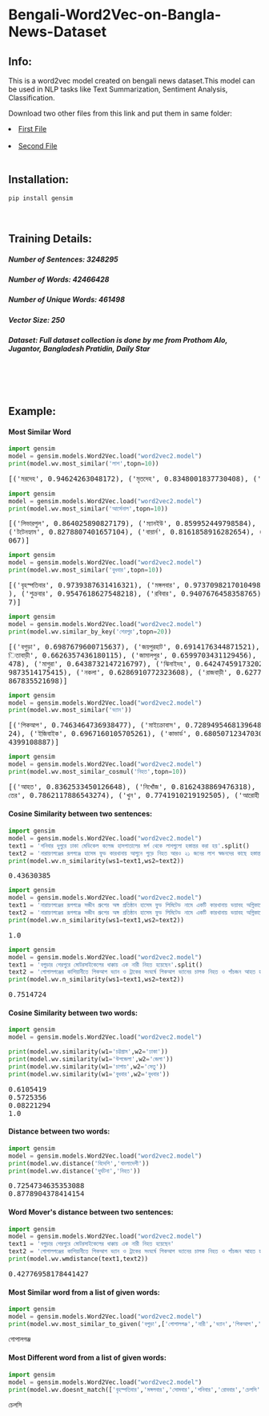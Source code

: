 # Bengali-Word2Vec-on-Bangla-News-Dataset

<h2 align="left">Info:</h2>
This is a word2vec model created on bengali news dataset.This model can be used in NLP tasks like Text Summarization, Sentiment Analysis, Classification.

Download two other files from this link and put them in same folder:

<li><a href="https://drive.google.com/file/d/1lm6-IDMxfY-_lkIaRxMhanz1tjevKeEQ/view?usp=sharing">First File</a></li></br>
<li><a href="https://drive.google.com/file/d/1LbxhTXmyGTKCiTS2O6EtdbndklSo9WgP/view?usp=sharing">Second File</a></li></br>


<h2 align="left">Installation:</h2>

```python
pip install gensim
```

</br>
<h2 align="left">Training Details:</h2>
<h5 align="left">Number of Sentences: 3248295</h5>
<h5 align="left">Number of Words: 42466428</h5>
<h5 align="left">Number of Unique Words: 461498</h5>
<h5 align="left">Vector Size: 250</h5>
<h5 align="left">Dataset: Full dataset collection is done by me from Prothom Alo, Jugantor, Bangladesh Pratidin, Daily Star</h5>

</br></br></br>

<h2 align="left">Example:</h2>

<h4 align="left">Most Similar Word</h4>

```python
import gensim
model = gensim.models.Word2Vec.load("word2vec2.model")
print(model.wv.most_similar('লাশ',topn=10))
```

<pre>[('মরদেহ', 0.94624263048172), ('মৃতদেহ', 0.8348001837730408), ('লাশটি', 0.7794113755226135), ('মরদেহটি', 0.7031034827232361), ('মৃতদেহটি', 0.5887435674667358), ('লাশগুলো', 0.585713267326355), ('লাশও', 0.5793684124946594), ('অর্ধগলিত', 0.5611011981964111), ('দেহাবশেষ', 0.5305518507957458), ('শিশুটিকে', 0.5166477560997009)] 
</pre>


```python
import gensim
model = gensim.models.Word2Vec.load("word2vec2.model")
print(model.wv.most_similar('আর্সেনাল',topn=10))
```

<pre>[('লিভারপুল', 0.864025890827179), ('ম্যানইউ', 0.859952449798584), ('জুভেন্টাস', 0.859228789806366), ('চেলসি', 0.857848584651947), ('ম্যানসিটি', 0.8564266562461853), 
('টটেনহ্যাম', 0.8278807401657104), ('বায়ার্ন', 0.8161858916282654), ('আতলেতিকো', 0.8077094554901123), ('পিএসজি', 0.8006083965301514), ('অ্যাটলেটিকো', 0.8002341389656
067)]
</pre>


```python
import gensim
model = gensim.models.Word2Vec.load("word2vec2.model")
print(model.wv.most_similar('বুধবার',topn=10))
```

<pre>[('বৃহস্পতিবার', 0.9739387631416321), ('মঙ্গলবার', 0.9737098217010498), ('সোমবার', 0.9703750610351562), ('শনিবার', 0.9651323556900024), ('রোববার', 0.9642365574836731
), ('শুক্রবার', 0.9547618627548218), ('রবিবার', 0.9407676458358765), ('গতকাল', 0.7294772863388062), ('বৃস্পতিবার', 0.7177606821060181), ('সোমবার', 0.683220982551574
7)]
</pre>

```python
import gensim
model = gensim.models.Word2Vec.load("word2vec2.model")
print(model.wv.similar_by_key('শেরপুর',topn=20))
```

<pre>[('বগুড়া', 0.6987679600715637), ('জয়পুরহাট', 0.6914176344871521), ('শেরপুরের', 0.687629759311676), ('নাটোর', 0.6781008839607239), ('নওগাঁ', 0.674379289150238), ('নাল
িতাবাড়ী', 0.6626357436180115), ('জামালপুর', 0.6599703431129456), ('কিশোরগঞ্জ', 0.6550219655036926), ('আক্কেলপুর', 0.6539381146430969), ('চুয়াডাঙ্গা', 0.6507574319839
478), ('মাগুরা', 0.6438732147216797), ('ঝিনাইদহ', 0.6424745917320251), ('চাঁপাইনবাবগঞ্জ', 0.6341075301170349), ('কুড়িগ্রাম', 0.6304787993431091), ('কোটচাঁদপুর', 0.62
9873514175415), ('নকলা', 0.6286910772323608), ('রাজবাড়ী', 0.627704381942749), ('মেহেরপুর', 0.6272647976875305), ('ঠাকুরগাঁও', 0.626388669013977), ('গাইবান্ধা', 0.621
867835521698)]
</pre>

```python
import gensim
model = gensim.models.Word2Vec.load("word2vec2.model")
print(model.wv.most_similar('ভ্যান'))
```

<pre>[('পিকআপ', 0.7463464736938477), ('মাইক্রোবাস', 0.7289495468139648), ('রিকশা', 0.7281388640403748), ('প্রাইভেটকার', 0.7158138155937195), ('অটোরিকশা', 0.71521860361099
24), ('ইজিবাইক', 0.6967160105705261), ('কাভার্ড', 0.6805071234703064), ('মোটরসাইকেল', 0.6749200820922852), ('ব্যাটারিচালিত', 0.6715964078903198), ('সিএনজি', 0.670970
4399108887)]
</pre>

```python
import gensim
model = gensim.models.Word2Vec.load("word2vec2.model")
print(model.wv.most_similar_cosmul('নিহত',topn=10))
```

<pre>[('আহত', 0.8362533450126648), ('নিখোঁজ', 0.8162438869476318), ('নিখোঁজ', 0.8142444491386414), ('গুলিবিদ্ধ', 0.8126031756401062), ('দগ্ধ', 0.7997279763221741), ('নিহ
তের', 0.7862117886543274), ('খুন', 0.7741910219192505), ('আরোহী', 0.7703795433044434), ('মৃত্যু', 0.7670021057128906), ('হতাহত', 0.7641921043395996)]
</pre>





<h4 align="left">Cosine Similarity between two sentences:</h4>


```python
import gensim
model = gensim.models.Word2Vec.load("word2vec2.model")
text1 = 'শনিবার দুপুরে ঢাকা মেডিকেল কলেজ হাসপাতালের মর্গ থেকে লাশগুলো হস্তান্তর করা হয়'.split()
text2 = 'নারায়ণগঞ্জের রূপগঞ্জে হাসেম ফুড কারখানায় আগুনে পুড়ে নিহত আরও ২১ জনের লাশ স্বজনদের কাছে হস্তান্তর করা হয়েছে'.split()
print(model.wv.n_similarity(ws1=text1,ws2=text2))
```

<pre>0.43630385
</pre>

```python
import gensim
model = gensim.models.Word2Vec.load("word2vec2.model")
text1 = 'নারায়ণগঞ্জের রূপগঞ্জে সজীব গ্রুপের অঙ্গ প্রতিষ্ঠান হাসেম ফুড লিমিটেড নামে একটি কারখানায় ভয়াবহ অগ্নিকাণ্ডে এ পর্যন্ত মোট ৫২ জন নিহত হয়েছেন'.split()
text2 = 'নারায়ণগঞ্জের রূপগঞ্জে সজীব গ্রুপের অঙ্গ প্রতিষ্ঠান হাসেম ফুড লিমিটেড নামে একটি কারখানায় ভয়াবহ অগ্নিকাণ্ডে এ পর্যন্ত মোট ৫২ জন নিহত হয়েছেন'.split()
print(model.wv.n_similarity(ws1=text1,ws2=text2))
```

<pre>1.0
</pre>

```python
import gensim
model = gensim.models.Word2Vec.load("word2vec2.model")
text1 = 'বগুড়ার শেরপুরে মোটরসাইকেলের ধাক্কায় এক নারী নিহত হয়েছেন'.split()
text2 = 'গোপালগঞ্জের কাশিয়ানীতে পিকআপ ভ্যান ও ট্রাকের সংঘর্ষে পিকআপ ভ্যানের চালক নিহত ও পাঁচজন আহত হয়েছেন'.split()
print(model.wv.n_similarity(ws1=text1,ws2=text2))
```

<pre>0.7514724
</pre>

<h4 align="left">Cosine Similarity between two words:</h4>


```python
import gensim
model = gensim.models.Word2Vec.load("word2vec2.model")

print(model.wv.similarity(w1='চট্টগ্রাম',w2='ঢাকা'))
print(model.wv.similarity(w1='উপজেলা',w2='জেলা'))
print(model.wv.similarity(w1='চাপায়',w2='সেতু'))
print(model.wv.similarity(w1='বুধবার',w2='বুধবার'))
```

<pre>0.6105419
0.5725356
0.08221294
1.0
</pre>

<h4 align="left">Distance between two words:</h4>

```python
import gensim
model = gensim.models.Word2Vec.load("word2vec2.model")
print(model.wv.distance('বিদেশি','বাংলাদেশী'))
print(model.wv.distance('দুর্ঘটনা','নিহত'))
```

<pre>0.7254734635353088
0.8778904378414154
</pre>


<h4 align="left">Word Mover's distance between two sentences:</h4>

```python
import gensim
model = gensim.models.Word2Vec.load("word2vec2.model")
text1 = 'বগুড়ার শেরপুরে মোটরসাইকেলের ধাক্কায় এক নারী নিহত হয়েছেন'
text2 = 'গোপালগঞ্জের কাশিয়ানীতে পিকআপ ভ্যান ও ট্রাকের সংঘর্ষে পিকআপ ভ্যানের চালক নিহত ও পাঁচজন আহত হয়েছেন'
print(model.wv.wmdistance(text1,text2))
```

<pre>0.42776958178441427
</pre>

<h4 align="left">Most Similar word from a list of given words:</h4>

```python
import gensim
model = gensim.models.Word2Vec.load("word2vec2.model")
print(model.wv.most_similar_to_given('বগুড়া',['গোপালগঞ্জ','নারী','ভ্যান','পিকআপ','চালক', 'নিহত', 'ও', 'পাঁচজন', 'আহত', 'হয়েছেন']))
```

<pre>গোপালগঞ্জ
</pre>

<h4 align="left">Most Different word from a list of given words:</h4>

```python
import gensim
model = gensim.models.Word2Vec.load("word2vec2.model")
print(model.wv.doesnt_match(['বৃহস্পতিবার','মঙ্গলবার','সোমবার','শনিবার','রোববার','চেলসি','শুক্রবার','রবিবার','গতকাল','বৃস্পতিবার']))
```

<pre>চেলসি
</pre>




